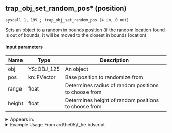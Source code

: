 ## trap_obj_set_random_pos* (position)

`syscall 1, 199 ; trap_obj_set_random_pos (4 in, 0 out)`

Sets an object to a random in bounds position (if the random location found is out of bounds, it will be moved to the closest in bounds location)

#### Input parameters
| Name | Type | Description
|------|------|------------
| obj   | YS::OBJ_125   | An object
| pos   | kn::FVector    | Base position to randomize from
| range   | float   | Determines radius of random positions to choose from
| height   | float   | Determines height of random positions to choose from




<details>
	<summary>Appears in:</summary>
| filename | Entity (obj)
|----------|-------------
| ard\he05\f_he.bdscript       |           
| ard\he07\f_he.bdscript       |           
| ard\he11\f_he.bdscript       |           
| ard\he15\f_he.bdscript       |           
| ard\he16\f_he.bdscript       |           
| ard\he17\f_he.bdscript       |           

</details>

<details>
	<summary>Example Usage From ard\he05\f_he.bdscript</summary>
```
L56:
 jz L112
 pushFromPSp 0
 pushImm 25
 gosub 12, L255
 gosub 12, L277
 memcpyToSp 16, 32
 pushFromPSp 32
 syscall 1, 147 ; trap_obj_pos (1 in, 1 out)
 memcpyToSp 16, 48
 pushFromPSp 48
 memcpyToSp 16, 16
 pushFromPSp 16
 pushImm 4
 add 
 dup 
 fetchValue 0
 pushImmf 100
 subf 
 memcpy 0
 pushFromPSp 0
 pushFromPSp 16
 pushImmf 700
 pushImmf 150
 syscall 1, 199 ; trap_obj_set_random_pos (4 in, 0 out)
 gosub 12, L289
 jmp L112
```
</details>

